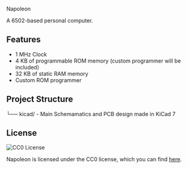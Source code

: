Napoleon

A 6502-based personal computer.

## Features

- 1 MHz Clock
- 4 KB of programmable ROM memory (custom programmer will be included)
- 32 KB of static RAM memory
- Custom ROM programmer

## Project Structure

└── kicad/		- Main Schemamatics and PCB design made in KiCad 7

## License

![CC0 License](https://licensebuttons.net/p/zero/1.0/88x31.png)

Napoleon is licensed under the CC0 license, which you can find [here](LICENSE.md).

